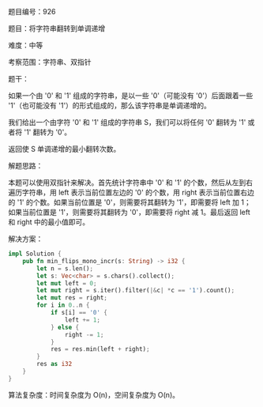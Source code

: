 题目编号：926

题目：将字符串翻转到单调递增

难度：中等

考察范围：字符串、双指针

题干：

如果一个由 '0' 和 '1' 组成的字符串，是以一些 '0'（可能没有 '0'）后面跟着一些 '1'（也可能没有 '1'）的形式组成的，那么该字符串是单调递增的。

我们给出一个由字符 '0' 和 '1' 组成的字符串 S，我们可以将任何 '0' 翻转为 '1' 或者将 '1' 翻转为 '0'。

返回使 S 单调递增的最小翻转次数。

解题思路：

本题可以使用双指针来解决。首先统计字符串中 '0' 和 '1' 的个数，然后从左到右遍历字符串，用 left 表示当前位置左边的 '0' 的个数，用 right 表示当前位置右边的 '1' 的个数。如果当前位置是 '0'，则需要将其翻转为 '1'，即需要将 left 加 1；如果当前位置是 '1'，则需要将其翻转为 '0'，即需要将 right 减 1。最后返回 left 和 right 中的最小值即可。

解决方案：

```rust
impl Solution {
    pub fn min_flips_mono_incr(s: String) -> i32 {
        let n = s.len();
        let s: Vec<char> = s.chars().collect();
        let mut left = 0;
        let mut right = s.iter().filter(|&c| *c == '1').count();
        let mut res = right;
        for i in 0..n {
            if s[i] == '0' {
                left += 1;
            } else {
                right -= 1;
            }
            res = res.min(left + right);
        }
        res as i32
    }
}
```

算法复杂度：时间复杂度为 O(n)，空间复杂度为 O(n)。